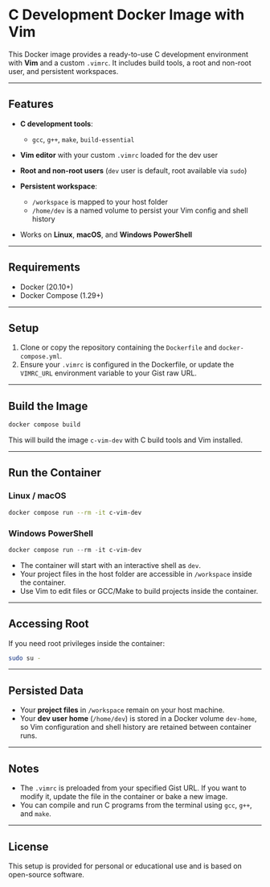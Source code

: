 # C Development Docker Image with Vim

This Docker image provides a ready-to-use C development environment with **Vim** and a custom `.vimrc`. It includes build tools, a root and non-root user, and persistent workspaces.

---

## Features

* **C development tools**:

  * `gcc`, `g++`, `make`, `build-essential`
* **Vim editor** with your custom `.vimrc` loaded for the dev user
* **Root and non-root users** (`dev` user is default, root available via `sudo`)
* **Persistent workspace**:

  * `/workspace` is mapped to your host folder
  * `/home/dev` is a named volume to persist your Vim config and shell history
* Works on **Linux**, **macOS**, and **Windows PowerShell**

---

## Requirements

* Docker (20.10+)
* Docker Compose (1.29+)

---

## Setup

1. Clone or copy the repository containing the `Dockerfile` and `docker-compose.yml`.
2. Ensure your `.vimrc` is configured in the Dockerfile, or update the `VIMRC_URL` environment variable to your Gist raw URL.

---

## Build the Image

```bash
docker compose build
```

This will build the image `c-vim-dev` with C build tools and Vim installed.

---

## Run the Container

### Linux / macOS

```bash
docker compose run --rm -it c-vim-dev
```

### Windows PowerShell

```powershell
docker compose run --rm -it c-vim-dev
```

* The container will start with an interactive shell as `dev`.
* Your project files in the host folder are accessible in `/workspace` inside the container.
* Use Vim to edit files or GCC/Make to build projects inside the container.

---

## Accessing Root

If you need root privileges inside the container:

```bash
sudo su -
```

---

## Persisted Data

* Your **project files** in `/workspace` remain on your host machine.
* Your **dev user home** (`/home/dev`) is stored in a Docker volume `dev-home`, so Vim configuration and shell history are retained between container runs.

---

## Notes

* The `.vimrc` is preloaded from your specified Gist URL. If you want to modify it, update the file in the container or bake a new image.
* You can compile and run C programs from the terminal using `gcc`, `g++`, and `make`.

---

## License

This setup is provided for personal or educational use and is based on open-source software.

